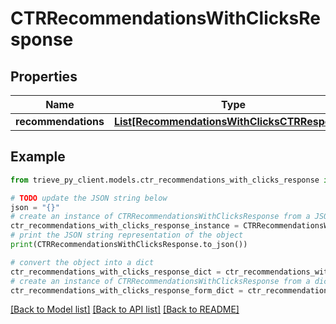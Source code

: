 # CTRRecommendationsWithClicksResponse


## Properties

Name | Type | Description | Notes
------------ | ------------- | ------------- | -------------
**recommendations** | [**List[RecommendationsWithClicksCTRResponse]**](RecommendationsWithClicksCTRResponse.md) |  | 

## Example

```python
from trieve_py_client.models.ctr_recommendations_with_clicks_response import CTRRecommendationsWithClicksResponse

# TODO update the JSON string below
json = "{}"
# create an instance of CTRRecommendationsWithClicksResponse from a JSON string
ctr_recommendations_with_clicks_response_instance = CTRRecommendationsWithClicksResponse.from_json(json)
# print the JSON string representation of the object
print(CTRRecommendationsWithClicksResponse.to_json())

# convert the object into a dict
ctr_recommendations_with_clicks_response_dict = ctr_recommendations_with_clicks_response_instance.to_dict()
# create an instance of CTRRecommendationsWithClicksResponse from a dict
ctr_recommendations_with_clicks_response_form_dict = ctr_recommendations_with_clicks_response.from_dict(ctr_recommendations_with_clicks_response_dict)
```
[[Back to Model list]](../README.md#documentation-for-models) [[Back to API list]](../README.md#documentation-for-api-endpoints) [[Back to README]](../README.md)


